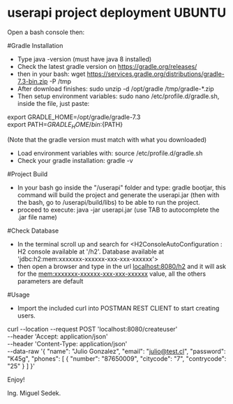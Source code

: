# userapi project deployment UBUNTU

Open a bash console then:

#Gradle Installation
- Type java -version (must have java 8 installed)
- Check the latest gradle version on <https://gradle.org/releases/>
- then in your bash: wget https://services.gradle.org/distributions/gradle-7.3-bin.zip -P /tmp
- After download finishes: sudo unzip -d /opt/gradle /tmp/gradle-*.zip
- Then setup environment variables: sudo nano /etc/profile.d/gradle.sh, inside the file, just paste:

export GRADLE_HOME=/opt/gradle/gradle-7.3 \
export PATH=${GRADLE_HOME}/bin:${PATH}


(Note that the gradle version must match with what you downloaded)
- Load environment variables with: source /etc/profile.d/gradle.sh
- Check your gradle installation: gradle -v

#Project Build
- In your bash go inside the "/userapi" folder and type: gradle bootjar, this command will build the 
project and generate the userapi.jar (then with the bash, go to /userapi/build/libs) to be able to run the project.
- proceed to execute: java -jar userapi.jar (use TAB to autocomplete the .jar file name)

#Check Database
- In the terminal scroll up and search for  <H2ConsoleAutoConfiguration    : H2 console available at '/h2'. Database available at 'jdbc:h2:mem:xxxxxxx-xxxxxx-xxx-xxx-xxxxxx'>
- then open a browser and type in the url <localhost:8080/h2> and it will ask for the <mem:xxxxxxx-xxxxxx-xxx-xxx-xxxxxx> value, all the others parameters are default

#Usage
- Import the included curl into POSTMAN REST CLIENT to start creating users.

curl --location --request POST 'localhost:8080/createuser' \
--header 'Accept: application/json' \
--header 'Content-Type: application/json' \
--data-raw '{
"name": "Julio Gonzalez",
"email": "julio@test.cl",
"password": "K45g",
"phones": [
{
"number": "87650009",
"citycode": "7",
"contrycode": "25"
}
]
}'

Enjoy!

Ing. Miguel Sedek.
